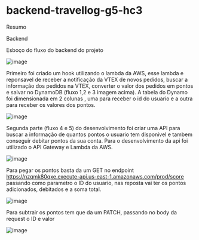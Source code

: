 # backend-travellog-g5-hc3

Resumo

Backend

Esboço do fluxo do backend do projeto

![image](https://user-images.githubusercontent.com/28959980/180124020-2dc79a2f-c23f-41f9-b7b6-3a2b82ce5032.png)

Primeiro foi criado um hook utilizando o lambda da AWS, esse lambda e reponsavel de receber a notificação da VTEX de novos pedidos, buscar a informação dos pedidos na VTEX, converter o valor dos pedidos em pontos e salvar no DynamoDB (fluxo 1,2 e 3 imagem acima). A tabela do Dynamo foi dimensionada em 2 colunas , uma para receber o id do usuario e a outra para receber os valores dos pontos.

![image](https://user-images.githubusercontent.com/28959980/180125135-c12ba0ca-e57c-4465-a258-5b8f4002b6c6.png)


Segunda parte (fluxo 4 e 5) do desenvolvimento foi criar uma API para buscar a informação de quantos pontos o usuario tem disponivel e tambem conseguir debitar pontos da sua conta. Para o desenvolvimento da api  foi utilizado o API Gateway e Lambda da AWS.

![image](https://user-images.githubusercontent.com/28959980/180124735-798cec67-edb0-4e06-99e2-9ee88e0ed93e.png)

Para pegar os pontos basta da um GET no endpoint https://nzqmk80qxe.execute-api.us-east-1.amazonaws.com/prod/score passando como parametro o ID do usuario, nas reposta vai ter os pontos adicionados, debitados e a soma total.

![image](https://user-images.githubusercontent.com/28959980/180125511-c98bd011-d2db-4ed6-abe2-8b29597914b6.png)

Para subtrair os pontos tem que da um PATCH, passando no body da request o ID e valor

![image](https://user-images.githubusercontent.com/28959980/180125916-91608bbc-a743-429b-8c84-aa116cebc891.png)
